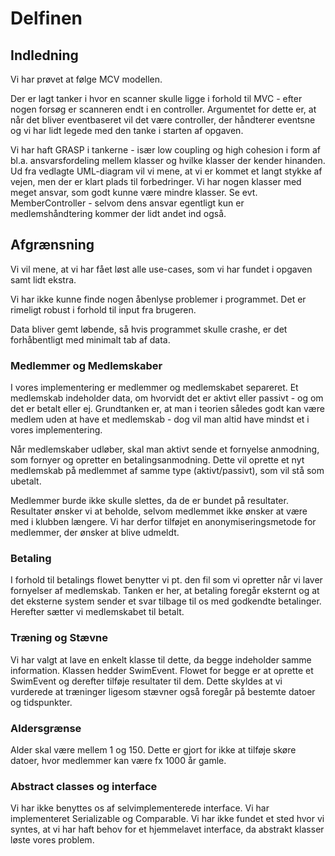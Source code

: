 # Delfinen

## Indledning

Vi har prøvet at følge MCV modellen.

Der er lagt tanker i hvor en scanner skulle ligge i forhold til MVC - efter nogen forsøg er scanneren endt i en
controller. Argumentet for dette er, at når det bliver eventbaseret vil det være controller, der håndterer eventsne og
vi har lidt legede med den tanke i starten af opgaven.

Vi har haft GRASP i tankerne - især low coupling og high cohesion i form af bl.a. ansvarsfordeling mellem klasser og
hvilke klasser der kender hinanden. Ud fra vedlagte UML-diagram vil vi mene, at vi er kommet et langt stykke af vejen,
men der er klart plads til forbedringer. Vi har nogen klasser med meget ansvar, som godt kunne være mindre klasser. Se
evt. MemberController - selvom dens ansvar egentligt kun er medlemshåndtering kommer der lidt andet ind også.

## Afgrænsning

Vi vil mene, at vi har fået løst alle use-cases, som vi har fundet i opgaven samt lidt ekstra.

Vi har ikke kunne finde nogen åbenlyse problemer i programmet. Det er rimeligt robust i forhold til input fra brugeren.

Data bliver gemt løbende, så hvis programmet skulle crashe, er det forhåbentligt med minimalt tab af data.

### Medlemmer og Medlemskaber

I vores implementering er medlemmer og medlemskabet separeret. Et medlemskab indeholder data, om hvorvidt det er aktivt
eller passivt - og om det er betalt eller ej. Grundtanken er, at man i teorien således godt kan være medlem uden at have
et medlemskab - dog vil man altid have mindst et i vores implementering.

Når medlemskaber udløber, skal man aktivt sende et fornyelse anmodning, som fornyer og opretter en betalingsanmodning.
Dette vil oprette et nyt medlemskab på medlemmet af samme type (aktivt/passivt), som vil stå som ubetalt.

Medlemmer burde ikke skulle slettes, da de er bundet på resultater. Resultater ønsker vi at beholde, selvom medlemmet
ikke ønsker at være med i klubben længere. Vi har derfor tilføjet en anonymiseringsmetode for medlemmer, der ønsker at
blive udmeldt.

### Betaling

I forhold til betalings flowet benytter vi pt. den fil som vi opretter når vi laver fornyelser af medlemskab. Tanken er
her, at betaling foregår eksternt og at det eksterne system sender et svar tilbage til os med godkendte betalinger.
Herefter sætter vi medlemskabet til betalt.

### Træning og Stævne

Vi har valgt at lave en enkelt klasse til dette, da begge indeholder samme information. Klassen hedder SwimEvent. Flowet
for begge er at oprette et SwimEvent og derefter tilføje resultater til dem. Dette skyldes at vi vurderede at træninger
ligesom stævner også foregår på bestemte datoer og tidspunkter.

### Aldersgrænse

Alder skal være mellem 1 og 150. Dette er gjort for ikke at tilføje skøre datoer, hvor medlemmer kan være fx 1000 år
gamle.

### Abstract classes og interface

Vi har ikke benyttes os af selvimplementerede interface. Vi har implementeret Serializable og Comparable. Vi har ikke
fundet et sted hvor vi syntes, at vi har haft behov for et hjemmelavet interface, da abstrakt klasser løste vores
problem.